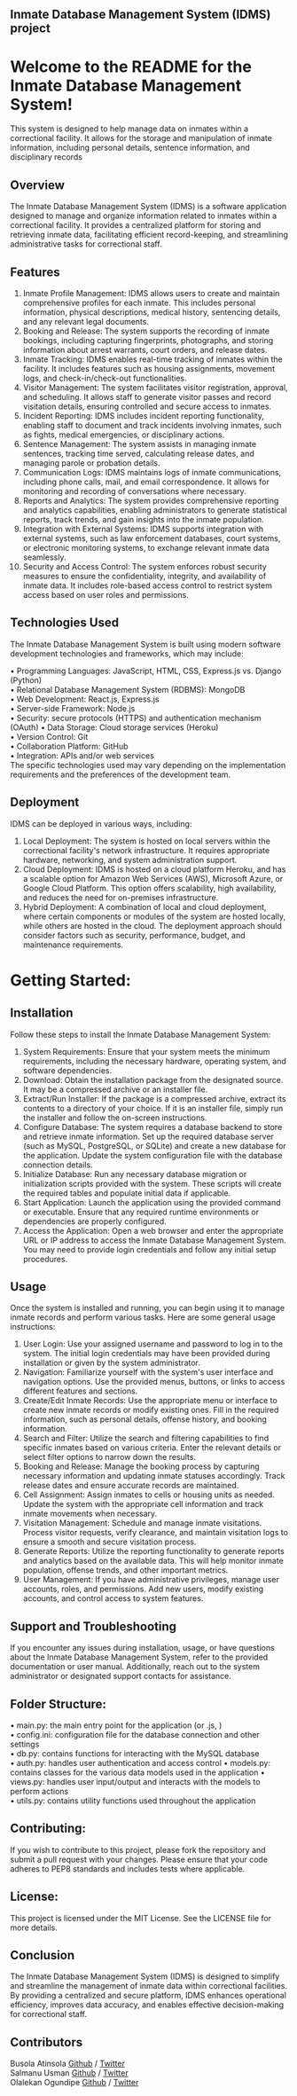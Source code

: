 ## Inmate Database Management System (IDMS) project

# Welcome to the README for the Inmate Database Management System!

This system is designed to help manage data on inmates within a correctional facility. It allows for the storage and manipulation of inmate information, including personal details, sentence information, and disciplinary records

## Overview

The Inmate Database Management System (IDMS) is a software application designed to manage and organize information related to inmates within a correctional facility. It provides a centralized platform for storing and retrieving inmate data, facilitating efficient record-keeping, and streamlining administrative tasks for correctional staff.

## Features

1.	Inmate Profile Management: IDMS allows users to create and maintain comprehensive profiles for each inmate. This includes personal information, physical descriptions, medical history, sentencing details, and any relevant legal documents.   
2.	Booking and Release: The system supports the recording of inmate bookings, including capturing fingerprints, photographs, and storing information about arrest warrants, court orders, and release dates.   
3.	Inmate Tracking: IDMS enables real-time tracking of inmates within the facility. It includes features such as housing assignments, movement logs, and check-in/check-out functionalities.   
4.	Visitor Management: The system facilitates visitor registration, approval, and scheduling. It allows staff to generate visitor passes and record visitation details, ensuring controlled and secure access to inmates.  
5.	Incident Reporting: IDMS includes incident reporting functionality, enabling staff to document and track incidents involving inmates, such as fights, medical emergencies, or disciplinary actions. 
6.	Sentence Management: The system assists in managing inmate sentences, tracking time served, calculating release dates, and managing parole or probation details.    
7.	Communication Logs: IDMS maintains logs of inmate communications, including phone calls, mail, and email correspondence. It allows for monitoring and recording of conversations where necessary.   
8.	Reports and Analytics: The system provides comprehensive reporting and analytics capabilities, enabling administrators to generate statistical reports, track trends, and gain insights into the inmate population. 
9.	Integration with External Systems: IDMS supports integration with external systems, such as law enforcement databases, court systems, or electronic monitoring systems, to exchange relevant inmate data seamlessly.    
10.	Security and Access Control: The system enforces robust security measures to ensure the confidentiality, integrity, and availability of inmate data. It includes role-based access control to restrict system access based on user roles and permissions.   

## Technologies Used

The Inmate Database Management System is built using modern software development technologies and frameworks, which may include:

•	Programming Languages: JavaScript, HTML, CSS, Express.js vs. Django (Python)    
•	Relational Database Management System (RDBMS): MongoDB  
•	Web Development: React.js, Express.js   
•	Server-side Framework: Node.js  
•	Security: secure protocols (HTTPS) and authentication mechanism (OAuth) 
•	Data Storage: Cloud storage services (Heroku)   
•	Version Control: Git    
•	Collaboration Platform: GitHub  
•	Integration: APIs and/or web services   
The specific technologies used may vary depending on the implementation requirements and the preferences of the development team.   

## Deployment

IDMS can be deployed in various ways, including:

1.	Local Deployment: The system is hosted on local servers within the correctional facility's network infrastructure. It requires appropriate hardware, networking, and system administration support. 
2.	Cloud Deployment: IDMS is hosted on a cloud platform Heroku, and has a scalable option for Amazon Web Services (AWS), Microsoft Azure, or Google Cloud Platform. This option offers scalability, high availability, and reduces the need for on-premises infrastructure.    
3.	Hybrid Deployment: A combination of local and cloud deployment, where certain components or modules of the system are hosted locally, while others are hosted in the cloud. 
The deployment approach should consider factors such as security, performance, budget, and maintenance requirements.    

# Getting Started:

## Installation

Follow these steps to install the Inmate Database Management System:

1.	System Requirements: Ensure that your system meets the minimum requirements, including the necessary hardware, operating system, and software dependencies. 
2.	Download: Obtain the installation package from the designated source. It may be a compressed archive or an installer file.  
3.	Extract/Run Installer: If the package is a compressed archive, extract its contents to a directory of your choice. If it is an installer file, simply run the installer and follow the on-screen instructions.  
4.	Configure Database: The system requires a database backend to store and retrieve inmate information. Set up the required database server (such as MySQL, PostgreSQL, or SQLite) and create a new database for the application. Update the system configuration file with the database connection details.   
5.	Initialize Database: Run any necessary database migration or initialization scripts provided with the system. These scripts will create the required tables and populate initial data if applicable.    
6.	Start Application: Launch the application using the provided command or executable. Ensure that any required runtime environments or dependencies are properly configured.  
7.	Access the Application: Open a web browser and enter the appropriate URL or IP address to access the Inmate Database Management System. You may need to provide login credentials and follow any initial setup procedures.  

## Usage

Once the system is installed and running, you can begin using it to manage inmate records and perform various tasks. Here are some general usage instructions:

1.	User Login: Use your assigned username and password to log in to the system. The initial login credentials may have been provided during installation or given by the system administrator. 
2.	Navigation: Familiarize yourself with the system's user interface and navigation options. Use the provided menus, buttons, or links to access different features and sections.  
3.	Create/Edit Inmate Records: Use the appropriate menu or interface to create new inmate records or modify existing ones. Fill in the required information, such as personal details, offense history, and booking information.   
4.	Search and Filter: Utilize the search and filtering capabilities to find specific inmates based on various criteria. Enter the relevant details or select filter options to narrow down the results.    
5.	Booking and Release: Manage the booking process by capturing necessary information and updating inmate statuses accordingly. Track release dates and ensure accurate records are maintained.    
6.	Cell Assignment: Assign inmates to cells or housing units as needed. Update the system with the appropriate cell information and track inmate movements when necessary. 
7.	Visitation Management: Schedule and manage inmate visitations. Process visitor requests, verify clearance, and maintain visitation logs to ensure a smooth and secure visitation process.   
8.	Generate Reports: Utilize the reporting functionality to generate reports and analytics based on the available data. This will help monitor inmate population, offense trends, and other important metrics. 
9.	User Management: If you have administrative privileges, manage user accounts, roles, and permissions. Add new users, modify existing accounts, and control access to system features.   

## Support and Troubleshooting

If you encounter any issues during installation, usage, or have questions about the Inmate Database Management System, refer to the provided documentation or user manual. Additionally, reach out to the system administrator or designated support contacts for assistance.

## Folder Structure:

•	main.py: the main entry point for the application (or .js, )    
•	config.ini: configuration file for the database connection and other settings   
•	db.py: contains functions for interacting with the MySQL database   
•	auth.py: handles user authentication and access control 
•	models.py: contains classes for the various data models used in the application 
•	views.py: handles user input/output and interacts with the models to perform actions    
•	utils.py: contains utility functions used throughout the application    

## Contributing:

If you wish to contribute to this project, please fork the repository and submit a pull request with your changes. Please ensure that your code adheres to PEP8 standards and includes tests where applicable.

## License:

This project is licensed under the MIT License. See the LICENSE file for more details.

## Conclusion

The Inmate Database Management System (IDMS) is designed to simplify and streamline the management of inmate data within correctional facilities. By providing a centralized and secure platform, IDMS enhances operational efficiency, improves data accuracy, and enables effective decision-making for correctional staff.

## Contributors

Busola Atinsola [Github](https://github.com/BusolaAM) / [Twitter](https://twitter.com/PinkeeBAM)    
Salmanu Usman [Github](https://github.com/usalmanu) / [Twitter](https://twitter.com/)   
Olalekan Ogundipe [Github](https://github.com/2virtual) / [Twitter](https://twitter.com/)
